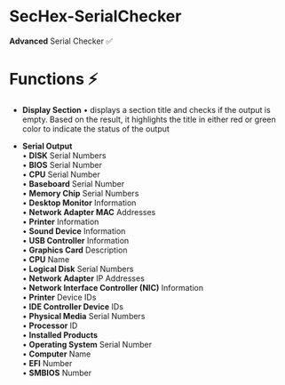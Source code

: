 # SecHex-SerialChecker 

**Advanced** Serial Checker ✅ 

# Functions ⚡

+ **Display Section**
  • displays a section title and checks if the output is empty. Based on the result, it highlights the title in either red or green color to indicate the status of the output

+ **Serial Output**                          
  •  **DISK** Serial Numbers                          
  •  **BIOS** Serial Number                          
  •  **CPU** Serial Number                          
  •  **Baseboard** Serial Number                          
  •  **Memory Chip** Serial Numbers                          
  •  **Desktop Monitor** Information                          
  •  **Network Adapter MAC** Addresses                          
  •  **Printer** Information                          
  •  **Sound Device** Information                          
  •  **USB Controller** Information                          
  •  **Graphics Card** Description                          
  •  **CPU** Name                          
  •  **Logical Disk** Serial Numbers                          
  •  **Network Adapter** IP Addresses                          
  •  **Network Interface Controller (NIC)** Information                          
  •  **Printer** Device IDs                          
  •  **IDE Controller Device** IDs                          
  •  **Physical Media** Serial Numbers                          
  •  **Processor** ID                          
  •  **Installed Products**                          
  •  **Operating System** Serial Number                          
  •  **Computer** Name                          
  •  **EFI** Number                          
  •  **SMBIOS** Number                          

  
